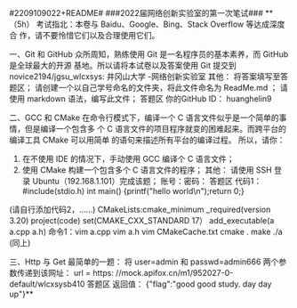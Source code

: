 #2209109022+README#
###2022届网络创新实验室的第一次笔试###
**（5h）
考试指北：本卷与 Baidu、Google、Bing、Stack Overflow 等达成深度合
作，请不要怜惜它们以及合理使用它们。


一、Git 和 GitHub
众所周知，熟练使用 Git 是一名程序员的基本素养，而 GitHub 是全球最大的开源
基地。所以请将本试卷以及答案使用 Git 提交到
novice2194/jgsu_wlcxsys: 井冈山大学 -网络创新实验室
其他：
将答案填写至答题区；
请创建一个以自己学号命名的文件夹，将此文件命名为 ReadMe.md ；
请使用 markdown 语法，编写此文件；
答题区
你的GitHub ID： huanghelin9


二、GCC 和 CMake
在命令行模式下，编译一个 C 语言文件似乎是一个简单的事情，但是编译一个包含多
个 C 语言文件的项目程序就变的困难起来。而跨平台的编译工具 CMake 可以用简单
的语句来描述所有平台的编译过程。
所以，请你：
1. 在不使用 IDE 的情况下，手动使用 GCC 编译个 C 语言文件；
2. 使用 CMake 构建一个包含多个 C 语言文件的程序；
其他：
请使用 SSH 登录 Ubuntu（192.168.1.101）完成该题；
账号：密码：
答题区
代码1：#include(stdio.h)
int main()
{printf("hello world\n");return 0;}

(请自行添加代码2，......)
CMakeLists:cmake_minimum
_required(version 3.20)
project(code)
set(CMAKE_CXX_STANDARD 17）
add_executable(a a.cpp a.h)
命令1：vim a.cpp
vim a.h
vim CMakeCache.txt
cmake .
make
./a
(同上)


三、Http 与 Get
最简单的一题：
将 user=admin 和 passwd=admin666 两个参数传递到该网址：
url = https: //mock.apifox.cn/m1/952027-0-default/wlcxsysb410
答题区
返回值： {"flag":"good good study.  day day up"}**
